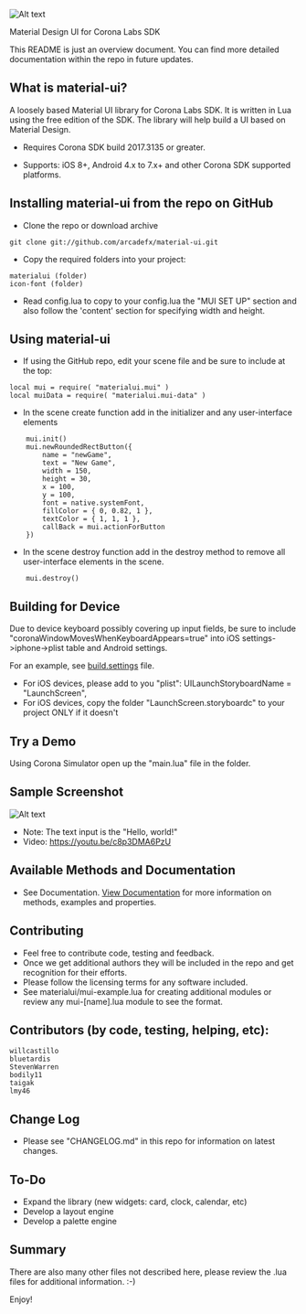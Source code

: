 ![Alt text](https://www.anedix.com/images/github/mui-logo-2017-small.png "Material-UI")

Material Design UI for Corona Labs SDK

This README is just an overview document. You can find more detailed documentation within the repo in future updates.

What is material-ui?
--------------

A loosely based Material UI library for Corona Labs SDK. It is written in Lua using the free edition of the SDK. The library will help build a UI based on Material Design.

* Requires Corona SDK build 2017.3135 or greater.

* Supports: iOS 8+, Android 4.x to 7.x+ and other Corona SDK supported platforms.

Installing material-ui from the repo on GitHub
--------------

* Clone the repo or download archive
```
git clone git://github.com/arcadefx/material-ui.git
```
* Copy the required folders into your project:
```
materialui (folder)
icon-font (folder)
```
* Read config.lua to copy to your config.lua the "MUI SET UP" section and also follow the 'content' section for specifying width and height.

Using material-ui
--------------

* If using the GitHub repo, edit your scene file and be sure to include at the top:
```
local mui = require( "materialui.mui" )
local muiData = require( "materialui.mui-data" )
```

* In the scene create function add in the initializer and any user-interface elements
```
    mui.init()
    mui.newRoundedRectButton({
        name = "newGame",
        text = "New Game",
        width = 150,
        height = 30,
        x = 100,
        y = 100,
        font = native.systemFont,
        fillColor = { 0, 0.82, 1 },
        textColor = { 1, 1, 1 },
        callBack = mui.actionForButton
    })
```
* In the scene destroy function add in the destroy method to remove all user-interface elements in the scene.
```
    mui.destroy()
```

Building for Device
-------------
Due to device keyboard possibly covering up input fields, be sure to include "coronaWindowMovesWhenKeyboardAppears=true" into iOS settings->iphone->plist table and Android settings.

For an example, see [build.settings](https://github.com/arcadefx/material-ui/blob/master/build.settings) file.

- For iOS devices, please add to you "plist": UILaunchStoryboardName = "LaunchScreen",
- For iOS devices, copy the folder "LaunchScreen.storyboardc" to your project ONLY if it doesn't

Try a Demo
-------------
Using Corona Simulator open up the "main.lua" file in the folder.

Sample Screenshot
-------------
![Alt text](http://www.anedix.com/images/github/material-ui-main.png "Controls including text input")
- Note: The text input is the "Hello, world!"
- Video: https://youtu.be/c8p3DMA6PzU

Available Methods and Documentation
-------------
* See Documentation. [View Documentation](https://corona-material-ui.sourceforge.io/) for more information on methods, examples and properties.

Contributing
-------------
* Feel free to contribute code, testing and feedback.
* Once we get additional authors they will be included in the repo and get recognition for their efforts.
* Please follow the licensing terms for any software included.
* See materialui/mui-example.lua for creating additional modules or review any mui-[name].lua module to see the format.

Contributors (by code, testing, helping, etc):
-------------
    willcastillo
    bluetardis
    StevenWarren
    bodily11
    taigak
    lmy46


Change Log
-------------
* Please see "CHANGELOG.md" in this repo for information on latest changes.

To-Do
-------------
* Expand the library (new widgets: card, clock, calendar, etc)
* Develop a layout engine 
* Develop a palette engine

Summary
-------------
There are also many other files not described here,  please review the .lua files for additional information. :-)

Enjoy!
